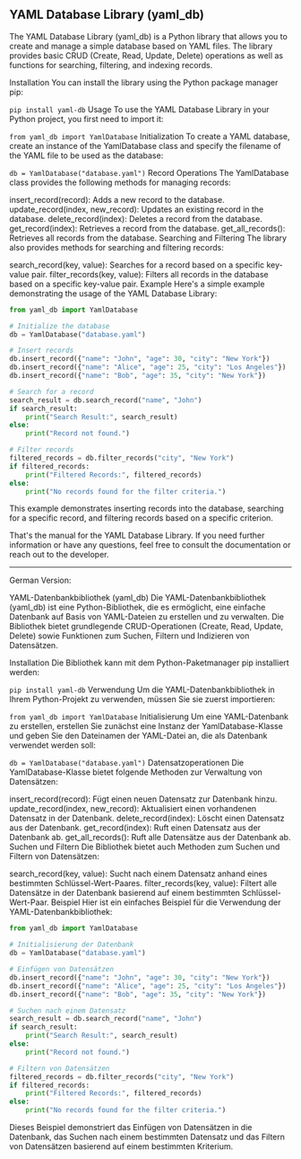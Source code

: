 ## YAML Database Library (yaml_db)
The YAML Database Library (yaml_db) is a Python library that allows you to create and manage a simple database based on YAML files. The library provides basic CRUD (Create, Read, Update, Delete) operations as well as functions for searching, filtering, and indexing records.

Installation
You can install the library using the Python package manager pip:

`` pip install yaml-db ``
Usage
To use the YAML Database Library in your Python project, you first need to import it:


`` from yaml_db import YamlDatabase ``
Initialization
To create a YAML database, create an instance of the YamlDatabase class and specify the filename of the YAML file to be used as the database:

`` db = YamlDatabase("database.yaml") ``
Record Operations
The YamlDatabase class provides the following methods for managing records:

insert_record(record): Adds a new record to the database.
update_record(index, new_record): Updates an existing record in the database.
delete_record(index): Deletes a record from the database.
get_record(index): Retrieves a record from the database.
get_all_records(): Retrieves all records from the database.
Searching and Filtering
The library also provides methods for searching and filtering records:

search_record(key, value): Searches for a record based on a specific key-value pair.
filter_records(key, value): Filters all records in the database based on a specific key-value pair.
Example
Here's a simple example demonstrating the usage of the YAML Database Library:


```python 
from yaml_db import YamlDatabase

# Initialize the database
db = YamlDatabase("database.yaml")

# Insert records
db.insert_record({"name": "John", "age": 30, "city": "New York"})
db.insert_record({"name": "Alice", "age": 25, "city": "Los Angeles"})
db.insert_record({"name": "Bob", "age": 35, "city": "New York"})

# Search for a record
search_result = db.search_record("name", "John")
if search_result:
    print("Search Result:", search_result)
else:
    print("Record not found.")

# Filter records
filtered_records = db.filter_records("city", "New York")
if filtered_records:
    print("Filtered Records:", filtered_records)
else:
    print("No records found for the filter criteria.")
```
This example demonstrates inserting records into the database, searching for a specific record, and filtering records based on a specific criterion.

That's the manual for the YAML Database Library. If you need further information or have any questions, feel free to consult the documentation or reach out to the developer.


---

German Version:

YAML-Datenbankbibliothek (yaml_db)
Die YAML-Datenbankbibliothek (yaml_db) ist eine Python-Bibliothek, die es ermöglicht, eine einfache Datenbank auf Basis von YAML-Dateien zu erstellen und zu verwalten. Die Bibliothek bietet grundlegende CRUD-Operationen (Create, Read, Update, Delete) sowie Funktionen zum Suchen, Filtern und Indizieren von Datensätzen.

Installation
Die Bibliothek kann mit dem Python-Paketmanager pip installiert werden:


`` pip install yaml-db ``
Verwendung
Um die YAML-Datenbankbibliothek in Ihrem Python-Projekt zu verwenden, müssen Sie sie zuerst importieren:


`` from yaml_db import YamlDatabase ``
Initialisierung
Um eine YAML-Datenbank zu erstellen, erstellen Sie zunächst eine Instanz der YamlDatabase-Klasse und geben Sie den Dateinamen der YAML-Datei an, die als Datenbank verwendet werden soll:


`` db = YamlDatabase("database.yaml") ``
Datensatzoperationen
Die YamlDatabase-Klasse bietet folgende Methoden zur Verwaltung von Datensätzen:

insert_record(record): Fügt einen neuen Datensatz zur Datenbank hinzu.
update_record(index, new_record): Aktualisiert einen vorhandenen Datensatz in der Datenbank.
delete_record(index): Löscht einen Datensatz aus der Datenbank.
get_record(index): Ruft einen Datensatz aus der Datenbank ab.
get_all_records(): Ruft alle Datensätze aus der Datenbank ab.
Suchen und Filtern
Die Bibliothek bietet auch Methoden zum Suchen und Filtern von Datensätzen:

search_record(key, value): Sucht nach einem Datensatz anhand eines bestimmten Schlüssel-Wert-Paares.
filter_records(key, value): Filtert alle Datensätze in der Datenbank basierend auf einem bestimmten Schlüssel-Wert-Paar.
Beispiel
Hier ist ein einfaches Beispiel für die Verwendung der YAML-Datenbankbibliothek:

```python
from yaml_db import YamlDatabase

# Initialisierung der Datenbank
db = YamlDatabase("database.yaml")

# Einfügen von Datensätzen
db.insert_record({"name": "John", "age": 30, "city": "New York"})
db.insert_record({"name": "Alice", "age": 25, "city": "Los Angeles"})
db.insert_record({"name": "Bob", "age": 35, "city": "New York"})

# Suchen nach einem Datensatz
search_result = db.search_record("name", "John")
if search_result:
    print("Search Result:", search_result)
else:
    print("Record not found.")

# Filtern von Datensätzen
filtered_records = db.filter_records("city", "New York")
if filtered_records:
    print("Filtered Records:", filtered_records)
else:
    print("No records found for the filter criteria.")
```

Dieses Beispiel demonstriert das Einfügen von Datensätzen in die Datenbank, das Suchen nach einem bestimmten Datensatz und das Filtern von Datensätzen basierend auf einem bestimmten Kriterium.

